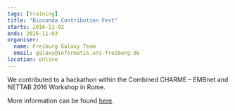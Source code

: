 ```yaml
---
tags: [training]
title: "Bioconda Contribution Fest"
starts: 2016-11-02
ends: 2016-11-03
organiser:
  name: Freiburg Galaxy Team
  email: galaxy@informatik.uni-freiburg.de
location: online
---
```


We contributed to a hackathon within the Combined CHARME – EMBnet and NETTAB 2016 Workshop in Rome.

More information can be found [here](https://github.com/bioconda/bioconda-recipes/issues/2277).